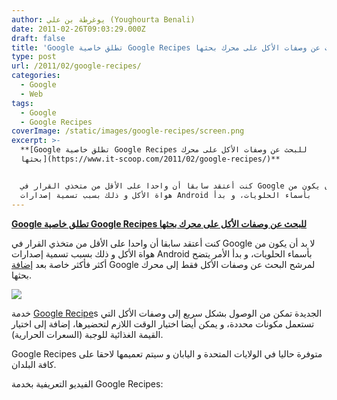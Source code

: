 ```yaml
---
author: يوغرطة بن علي (Youghourta Benali)
date: 2011-02-26T09:03:29.000Z
draft: false
title: 'Google تطلق خاصية Google Recipes للبحث عن وصفات الأكل على محرك بحثها '
type: post
url: /2011/02/google-recipes/
categories:
  - Google
  - Web
tags:
  - Google
  - Google Recipes
coverImage: /static/images/google-recipes/screen.png
excerpt: >-
  **[Google تطلق خاصية Google Recipes للبحث عن وصفات الأكل على محرك
  بحثها](https://www.it-scoop.com/2011/02/google-recipes/)**


  كنت أعتقد سابقا أن واحدا على الأقل من متخذي القرار في Google لا بد أن يكون من
  هواة الأكل و ذلك بسبب تسمية إصدارات Android بأسماء الحلويات، و بدأ
---
```

**[Google تطلق خاصية Google Recipes للبحث عن وصفات الأكل على محرك بحثها](https://www.it-scoop.com/2011/02/google-recipes/)**

كنت أعتقد سابقا أن واحدا على الأقل من متخذي القرار في Google لا بد أن يكون من هواة الأكل و ذلك بسبب تسمية إصدارات Android بأسماء الحلويات، و بدأ الأمر يتضح أكثر فأكثر خاصة بعد [إضافة](http://googleblog.blogspot.com/2011/02/slice-and-dice-your-recipe-search.html) Google لمرشح البحث عن وصفات الأكل فقط إلى محرك بحثها.

![](/static/images/google-recipes/screen.png)

خدمة [Google Recipe](http://www.google.com/landing/recipes/)s الجديدة تمكن من الوصول بشكل سريع إلى وصفات الأكل التي تستعمل مكونات محددة، و يمكن أيضا اختيار الوقت اللازم لتحضيرها، إضافة إلى اختيار القيمة الغذائية للوجبة (السعرات الحرارية).

Google Recipes متوفرة حاليا في الولايات المتحدة و اليابان و سيتم تعميمها لاحقا على كافة البلدان.

الفيديو التعريفية بخدمة Google Recipes:
